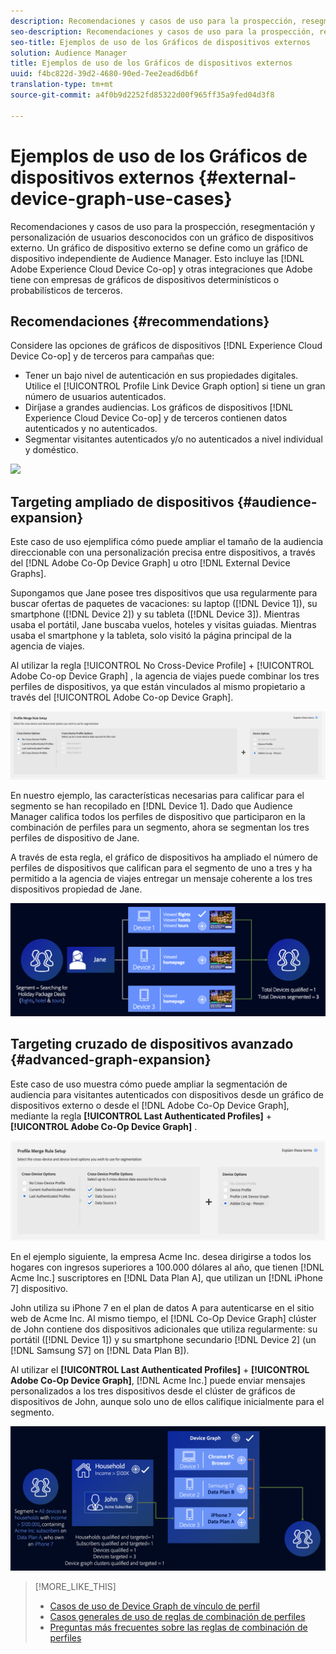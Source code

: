 ```yaml
---
description: Recomendaciones y casos de uso para la prospección, resegmentación y personalización de usuarios desconocidos con un gráfico de dispositivos externo. Un gráfico de dispositivo externo se define como un gráfico de dispositivo independiente de Audience Manager. Esto incluye Adobe Experience Cloud Device Co-op y otras integraciones que Adobe tiene con empresas de gráficos de dispositivos probabilísticos o determinísticos de terceros.
seo-description: Recomendaciones y casos de uso para la prospección, resegmentación y personalización de usuarios desconocidos con un gráfico de dispositivos externo. Un gráfico de dispositivo externo se define como un gráfico de dispositivo independiente de Audience Manager. Esto incluye Adobe Experience Cloud Device Co-op y otras integraciones que Adobe tiene con empresas de gráficos de dispositivos probabilísticos o determinísticos de terceros.
seo-title: Ejemplos de uso de los Gráficos de dispositivos externos
solution: Audience Manager
title: Ejemplos de uso de los Gráficos de dispositivos externos
uuid: f4bc822d-39d2-4680-90ed-7ee2ead6db6f
translation-type: tm+mt
source-git-commit: a4f0b9d2252fd85322d00f965ff35a9fed04d3f8

---
```



# Ejemplos de uso de los Gráficos de dispositivos externos {#external-device-graph-use-cases}

Recomendaciones y casos de uso para la prospección, resegmentación y personalización de usuarios desconocidos con un gráfico de dispositivos externo. Un gráfico de dispositivo externo se define como un gráfico de dispositivo independiente de Audience Manager. Esto incluye las [!DNL Adobe Experience Cloud Device Co-op] y otras integraciones que Adobe tiene con empresas de gráficos de dispositivos determinísticos o probabilísticos de terceros.

## Recomendaciones {#recommendations}

Considere las opciones de gráficos de dispositivos [!DNL Experience Cloud Device Co-op] y de terceros para campañas que:

* Tener un bajo nivel de autenticación en sus propiedades digitales. Utilice el [!UICONTROL Profile Link Device Graph option] si tiene un gran número de usuarios autenticados.
* Diríjase a grandes audiencias. Los gráficos de dispositivos [!DNL Experience Cloud Device Co-op] y de terceros contienen datos autenticados y no autenticados.
* Segmentar visitantes autenticados y/o no autenticados a nivel individual y doméstico.

![](../assets/merge-rule-triangle1.png)
<!-- 
## Prospecting/Branding Use Case {#prospecting-branding-use-cases}

A branding campaign is designed to reach as many people as possible. It places few limits on segment qualification. But, these campaigns can waste budget and impressions by constantly targeting people who see your content multiple times and don't convert. A [!UICONTROL Profile Merge] rule that uses the [!DNL Device Co-op] or third-party option can help you create an efficient branding campaign. For example, you can add these unknown users to a "not in-market" segment after seeing them across multiple devices for your set frequency cap.

<table id="table_00F6EED172574E80A38CADA8A92A23B1"> 
 <thead> 
  <tr> 
   <th colname="col1" class="entry"> Use Case </th> 
   <th colname="col2" class="entry"> Description </th> 
  </tr> 
 </thead>
 <tbody> 
  <tr> 
   <td colname="col1"> <p> <b>Conditions</b> </p> </td> 
   <td colname="col2">This use case assumes these conditions: <p> 
     <ul id="ul_F5CA7EE525774F7EBA5FBB5F94E4EDC8"> 
      <li id="li_81AE304924724146A24FAB5B6533AD8E">You want to deliver a maximum of 10 impressions to an anonymous user for a specific ad campaign. </li> 
      <li id="li_E371F989735245B0B82433DE240D56D0">A user has 4 devices and may or may not have authenticated on your site. </li> 
      <li id="li_9231ABE15CA249E6B79D8BF0E511FD33">An anonymous user sees the ad a total of 10 times while browsing in an unauthenticated state on their current device and 3 devices linked to the current device by an external device graph. </li> 
      <li id="li_8C276C07019C49EFA3A0D0D54CF73C31">You have defined an <span class="keyword"> Audience Manager</span> segment to qualify anonymous users after they have seen 10 impressions. </li> 
     </ul> </p> </td> 
  </tr> 
  <tr> 
   <td colname="col1"> <p> <b>Results</b> </p> </td> 
   <td colname="col2"> <p>Given these conditions, <span class="keyword"> Audience Manager</span>: </p> <p> 
     <ul id="ul_8E988B1005324526BC6DC6637BBACCFB"> 
      <li id="li_C9DD546754914BACB8F4C92C7D4ED70E">Merges the anonymous, unauthenticated activity collected from the current device and the 3 devices linked by the external device graph (the ad impressions from each device). </li> 
      <li id="li_FB55CB9116074525BA30FF062D1136AE">Evaluates the unauthenticated user for segment qualification based on a combination of anonymous activity across all 3 devices linked by the external device graph and the current device. </li> 
      <li id="li_B28EB32F718145A7ABBDAC0AF75E2AFC">Sends the segment to any real-time destination for use as a suppression segment on the current device and all 3 devices linked by the external device graph. </li> 
     </ul> </p> </td> 
  </tr> 
 </tbody> 
</table>

## Retargeting or Site Personalization Use Case {#retargeting-use-case}

These strategies are designed to bring an unauthenticated or unknown user back to your site or personalize their browsing experience while they're on-site.

<table id="table_0EE2052AA3E744B3B76036FC06B5A453"> 
 <thead> 
  <tr> 
   <th colname="col1" class="entry"> Use Case </th> 
   <th colname="col2" class="entry"> Description </th> 
  </tr> 
 </thead>
 <tbody> 
  <tr> 
   <td colname="col1"> <p> <b>Conditions</b> </p> </td> 
   <td colname="col2">This use case assumes these conditions: <p> 
     <ul id="ul_FD0B869B4AF3453FAEC9BA3A45ABF039"> 
      <li id="li_8E30BAED42E94AB3B81FCB1C7464E5FC">You want to deliver a personalized on-site and/or off-site experience to an anonymous user based on their activity on your site while in an unauthenticated state. </li> 
      <li id="li_3DBE53BA94324F1BA1C52A37AD4E426C">A user has multiple devices and may or may not have authenticated to your site. </li> 
      <li id="li_F867AFBDC1A54CD6A68AB0EC196E27C9">A user views multiple pages on your site while browsing in an unauthenticated state on their current device and 3 other devices linked by an external device graph. </li> 
      <li id="li_7E35D77949CE4E69BD51655AA4C40BEE">You have defined an <span class="keyword"> Audience Manager</span> segment to qualify users after they have viewed multiple pages on your site while browsing in an unauthenticated state.</li>
     </ul> </p> </td> 
  </tr> 
  <tr> 
   <td colname="col1"> <p> <b>Results</b> </p> </td> 
   <td colname="col2"> <p>Given these conditions, <span class="wintitle"> Audience Manager</span>: </p> <p> 
     <ul id="ul_301339426B0643B295DC5B17E1939CFB"> 
      <li id="li_7E8BC3B179804F4A929497DE81E76911">Merges the anonymous, unauthenticated activity collected from the current devices and the 3 devices linked by the external device graph (the multiple page views from each device). </li> 
      <li id="li_803EFD58AA124A5BBC8279C4DC695544">Evaluates the unauthenticated user for segment qualification based on a combination of anonymous activity across all 3 devices linked by the external device graph and the current device. </li> 
      <li id="li_98D749268CC5456CBC9CF3BF5EB91BA8">Sends the segment to any real-time destination to deliver a personalized on-site and/or off-site experience across the current device and all 3 devices linked by the external device graph. </li>
     </ul> </p> </td>
  </tr>
 </tbody>
</table> -->

## Targeting ampliado de dispositivos {#audience-expansion}

Este caso de uso ejemplifica cómo puede ampliar el tamaño de la audiencia direccionable con una personalización precisa entre dispositivos, a través del [!DNL Adobe Co-Op Device Graph] u otro [!DNL External Device Graphs].

Supongamos que Jane posee tres dispositivos que usa regularmente para buscar ofertas de paquetes de vacaciones: su laptop ([!DNL Device 1]), su smartphone ([!DNL Device 2]) y su tableta ([!DNL Device 3]). Mientras usaba el portátil, Jane buscaba vuelos, hoteles y visitas guiadas. Mientras usaba el smartphone y la tableta, solo visitó la página principal de la agencia de viajes.

Al utilizar la regla [!UICONTROL No Cross-Device Profile] + [!UICONTROL Adobe Co-op Device Graph] , la agencia de viajes puede combinar los tres perfiles de dispositivos, ya que están vinculados al mismo propietario a través del [!UICONTROL Adobe Co-op Device Graph].

![audience-expanded-rule](assets/audience-expansion-rule.png)

En nuestro ejemplo, las características necesarias para calificar para el segmento se han recopilado en [!DNL Device 1]. Dado que Audience Manager califica todos los perfiles de dispositivo que participaron en la combinación de perfiles para un segmento, ahora se segmentan los tres perfiles de dispositivo de Jane.

A través de esta regla, el gráfico de dispositivos ha ampliado el número de perfiles de dispositivos que califican para el segmento de uno a tres y ha permitido a la agencia de viajes entregar un mensaje coherente a los tres dispositivos propiedad de Jane.

![audiencia-expansión](assets/audience-expansion.png)

## Targeting cruzado de dispositivos avanzado {#advanced-graph-expansion}

Este caso de uso muestra cómo puede ampliar la segmentación de audiencia para visitantes autenticados con dispositivos desde un gráfico de dispositivos externo o desde el [!DNL Adobe Co-Op Device Graph], mediante la regla **[!UICONTROL Last Authenticated Profiles]** + **[!UICONTROL Adobe Co-Op Device Graph]** .

![último dispositivo-gráfico](assets/last-device-coop.png)

En el ejemplo siguiente, la empresa Acme Inc. desea dirigirse a todos los hogares con ingresos superiores a 100.000 dólares al año, que tienen [!DNL Acme Inc.] suscriptores en [!DNL Data Plan A], que utilizan un [!DNL iPhone 7] dispositivo.

John utiliza su iPhone 7 en el plan de datos A para autenticarse en el sitio web de Acme Inc. Al mismo tiempo, el [!DNL Co-Op Device Graph] clúster de John contiene dos dispositivos adicionales que utiliza regularmente: su portátil ([!DNL Device 1]) y su smartphone secundario [!DNL Device 2] (un [!DNL Samsung S7] on [!DNL Data Plan B]).

Al utilizar el **[!UICONTROL Last Authenticated Profiles]** + **[!UICONTROL Adobe Co-Op Device Graph]**, [!DNL Acme Inc.] puede enviar mensajes personalizados a los tres dispositivos desde el clúster de gráficos de dispositivos de John, aunque solo uno de ellos califique inicialmente para el segmento.

![expansión de gráficos avanzada](assets/advanced-device-graph-expansion.png)

>[!MORE_LIKE_THIS]
>
>* [Casos de uso de Device Graph de vínculo de perfil](profile-link-use-case.md)
>* [Casos generales de uso de reglas de combinación de perfiles](merge-rule-targeting-options.md)
>* [Preguntas más frecuentes sobre las reglas de combinación de perfiles](faq-profile-merge.md)

